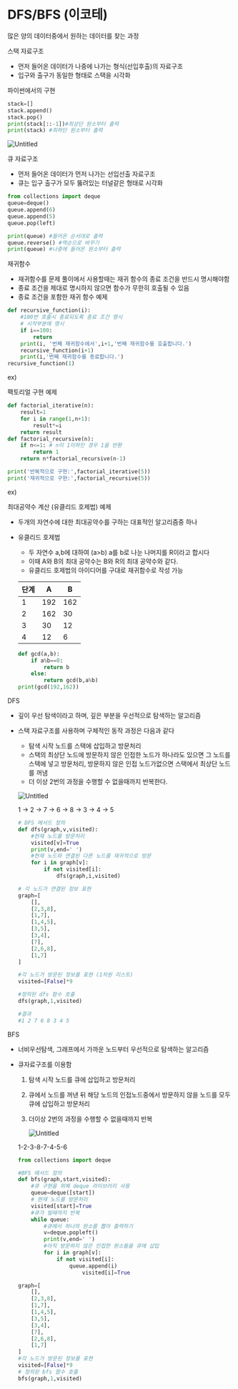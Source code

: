 # DFS/BFS (이코테)

많은 양의 데이터중에서 원하는 데이터를 찾는 과정

스택 자료구조

- 먼저 들어온 데이터가 나중에 나가는 형식(선입후출)의 자료구조
- 입구와 출구가 동일한 형태로 스택을 시각화

파이썬에서의 구현

```python
stack=[]
stack.append()
stack.pop()
print(stack[::-1])#최상단 원소부터 출력
print(stack) #최하단 원소부터 출력
```

![Untitled](DFS%20BFS%20(%E1%84%8B%E1%85%B5%E1%84%8F%E1%85%A9%E1%84%90%E1%85%A6)%201077dcafd9c24ede8206f74f15182aec/Untitled%201.png)

큐 자료구조

- 먼저 들어온 데이터가 먼저 나가는 선입선출 자료구조
- 큐는 입구 출구가 모두 뚫려있는 터널같은 형태로 시각화

```python
from collections import deque
queue=deque()
queue.append(6)
queue.append(5)
queue.pop(left)

print(queue) #들어온 순서대로 출력
queue.reverse() #역순으로 바꾸기
print(queue) #나중에 들어온 원소부터 출력

```

재귀함수

- 재귀함수를 문제 풀이에서 사용할때는 재귀 함수의 종료 조건을 반드시 명시해야함
- 종료 조건을 제대로 명시하지 않으면 함수가 무한히 호출될 수 있음
- 종료 조건을 포함한 재귀 함수 예제

```python
def recursive_function(i):
	#100번 호출시 종료되도록 종료 조건 명시
	# 시작부분에 명시
	if i==100:
		return
	print(i, '번째 재귀함수에서',i+1,'번째 재귀함수를 호출합니다.')
	recursive_function(i+1)
	print(i,'번째 재귀함수를 종료합니다.')
recursive_function(1)
```

ex)

팩토리얼 구현 예제

```python
def factorial_iterative(n):
	result=1
	for i in range(1,n+1):
		result*=i
	return result
def factorial_recursive(n):
	if n<=1: # n이 1이하인 경우 1을 반환
		return 1
	return n*factorial_recursive(n-1)

print('반복적으로 구현:',factorial_iterative(5))
print('재귀적으로 구현:',factorial_recursive(5))
```

 ex)

최대공약수 계산 (유클리드 호제법) 예제

- 두개의 자연수에 대한 최대공약수를 구하는 대표적인 알고리즘중 하나
- 유클리드 호제법
    - 두 자연수 a,b에 대하여 (a>b) a를 b로 나눈 나머지를 R이라고 합시다
    - 이때 A와 B의 최대 공약수는 B와 R의 최대 공약수와 같다.
    - 유클리드 호제법의 아이디어를 구대로 재귀함수로 작성 가능
    
    | 단계 | A | B |
    | --- | --- | --- |
    | 1 | 192 | 162 |
    | 2 | 162 | 30 |
    | 3 | 30 | 12 |
    | 4 | 12 | 6 |
    
    ```python
    def gcd(a,b):
    	if a%b==0:
    		return b
    	else:
    		return gcd(b,a%b)
    print(gcd(192,162))
    ```
    

DFS

- 깊이 우선 탐색이라고 하며, 깊은 부분을 우선적으로 탐색하는 알고리즘
- 스택 자료구조를 사용하며 구체적인 동작 과정은 다음과 같다
    - 탐색 시작 노드를 스택에 삽입하고 방문처리
    - 스택의 최상단 노드에 방문하지 않은 인접한 노드가 하나라도 있으면 그 노드를 스택에 넣고 방문처리, 방문하지 않은 인접 노드가없으면 스택에서 최상단 노드를 꺼냄
    - 더 이상 2번의 과정을 수행할 수 없을때까지 반복한다.
    
    ![Untitled](DFS%20BFS%20(%E1%84%8B%E1%85%B5%E1%84%8F%E1%85%A9%E1%84%90%E1%85%A6)%201077dcafd9c24ede8206f74f15182aec/Untitled%202.png)
    
    1 → 2 → 7 → 6 → 8 → 3 → 4 → 5
    
    ```python
    # DFS 메서드 정의
    def dfs(graph,v,visited):
    	#현재 노드를 방문처리
    	visited[v]=True
    	print(v,end=' ')
    	#현재 노드와 연결된 다른 노드를 재귀적으로 방문
    	for i in graph[v]:
    		if not visited[i]:
    			dfs(graph,i,visited)
    
    # 각 노드가 연결된 정보 표현
    graph=[
    	[],
    	[2,3,8],
    	[1,7],
    	[1,4,5],
    	[3,5],
    	[3,4],
    	[7],
    	[2,6,8],
    	[1,7]
    ]
    
    #각 노드가 방문된 정보를 표현 (1차원 리스트)
    visited=[False]*9
    
    #정의된 dfs 함수 호출
    dfs(graph,1,visited)
    
    #결과
    #1 2 7 6 8 3 4 5
    ```
    

BFS

- 너비우선탐색, 그래프에서 가까운 노드부터 우선적으로 탐색하는 알고리즘
- 큐자료구조를 이용함
    1. 탐색 시작 노드를 큐에 삽입하고 방문처리
    2. 큐에서 노드를 꺼낸 뒤 해당 노드의 인접노드중에서 방문하지 않을 노드를 모두큐에 삽입하고 방문처리
    3. 더이상 2번의 과정을 수행할 수 없을때까지 반복
        
        ![Untitled](DFS%20BFS%20(%E1%84%8B%E1%85%B5%E1%84%8F%E1%85%A9%E1%84%90%E1%85%A6)%201077dcafd9c24ede8206f74f15182aec/Untitled%203.png)
        
    
    1-2-3-8-7-4-5-6
    
    ```python
    from collections import deque
    
    #BFS 메서드 정의
    def bfs(graph,start,visited):
    	#큐 구현을 위해 deque 라이브러리 사용
    	queue=deque([start])
    	# 현재 노드를 방문처리
    	visited[start]=True
    	#큐가 빌때까지 반복
    	while queue:
    		#큐에서 하나의 원소를 뽑아 출력하기
    		v=deque.popleft()
    		print(v,end=' ')
    		#아직 방문하지 않은 인접한 원소들을 큐에 삽입
    		for i in graph[v]:
    			if not visited[i]:
    				queue.append(i)
    					visited[i]=True
    
    graph=[
    	[],
    	[2,3,8],
    	[1,7],
    	[1,4,5],
    	[3,5],
    	[3,4],
    	[7],
    	[2,6,8],
    	[1,7]
    ]
    #각 노드가 방문된 정보를 표현
    visited=[False]*9
    # 정의된 bfs 함수 호출
    bfs(graph,1,visited)		
    ```